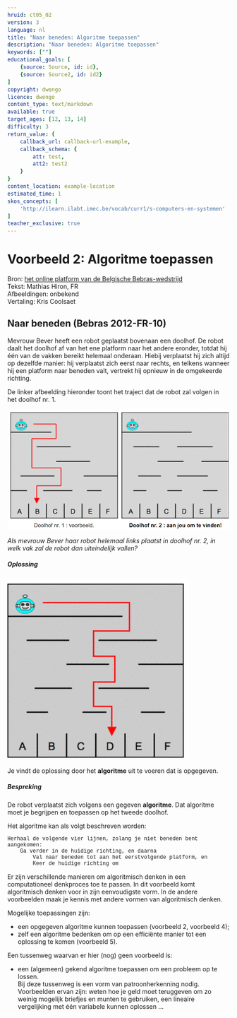 ```yaml
---
hruid: ct05_02
version: 3
language: nl
title: "Naar beneden: Algoritme toepassen"
description: "Naar beneden: Algoritme toepassen"
keywords: [""]
educational_goals: [
    {source: Source, id: id}, 
    {source: Source2, id: id2}
]
copyright: dwengo
licence: dwengo
content_type: text/markdown
available: true
target_ages: [12, 13, 14]
difficulty: 3
return_value: {
    callback_url: callback-url-example,
    callback_schema: {
        att: test,
        att2: test2
    }
}
content_location: example-location
estimated_time: 1
skos_concepts: [
    'http://ilearn.ilabt.imec.be/vocab/curr1/s-computers-en-systemen'
]
teacher_exclusive: true
---
```

# Voorbeeld 2:  Algoritme toepassen
Bron: [het online platform van de Belgische Bebras-wedstrijd](https://bebras.ugent.be/)<br>
Tekst: Mathias Hiron, FR<br>
Afbeeldingen: onbekend<br>
Vertaling: Kris Coolsaet 

## Naar beneden (Bebras 2012-FR-10)
Mevrouw Bever heeft een robot geplaatst bovenaan een doolhof. De robot daalt het doolhof af van het ene platform naar het andere eronder, totdat hij één van de vakken bereikt helemaal onderaan. Hiebij verplaatst hij zich altijd op dezelfde manier: hij verplaatst zich eerst naar rechts, en telkens wanneer hij een platform naar beneden valt, vertrekt hij opnieuw in de omgekeerde richting.

De linker afbeelding hieronder toont het traject dat de robot zal volgen in het doolhof nr. 1.

![Naar beneden](embed/bebrasalgoritme.png "Bebras algoritme")

*Als mevrouw Bever haar robot helemaal links plaatst in doolhof nr. 2, in welk vak zal de robot dan uiteindelijk vallen?*

##### Oplossing

![Naar beneden](embed/bebrasalgoritmeoplossing.png "Bebras Naar beneden oplossing")

Je vindt de oplossing door het **algoritme** uit te voeren dat is opgegeven.

##### Bespreking

De robot verplaatst zich volgens een gegeven **algoritme**. Dat algoritme moet je begrijpen en toepassen op het tweede doolhof. 

Het algoritme kan als volgt beschreven worden: 

<div class="alert alert-box alert-secondary"><p style="  font-family: 'Courier New', monospace; font-size:12px;">
Herhaal de volgende vier lijnen, zolang je niet beneden bent aangekomen:<br>
&nbsp;&nbsp;&nbsp;&nbsp;Ga verder in de huidige richting, en daarna<br>
&nbsp;&nbsp;&nbsp;&nbsp;&nbsp;&nbsp;&nbsp;&nbsp;Val naar beneden tot aan het eerstvolgende platform, en<br>
&nbsp;&nbsp;&nbsp;&nbsp;&nbsp;&nbsp;&nbsp;&nbsp;Keer de huidige richting om
</p>
</div>

Er zijn verschillende manieren om algoritmisch denken in een computationeel denkproces toe te passen. In dit voorbeeld komt algoritmisch denken voor in zijn eenvoudigste vorm. In de andere voorbeelden maak je kennis met andere vormen van algoritmisch denken.

Mogelijke toepassingen zijn:
- een opgegeven algoritme kunnen toepassen (voorbeeld 2, voorbeeld 4);
- zelf een algoritme bedenken om op een efficiënte manier tot een oplossing te komen (voorbeeld 5).

Een tussenweg waarvan er hier (nog) geen voorbeeld is:  
- een (algemeen) gekend algoritme toepassen om een probleem op te lossen.<br>
Bij deze tussenweg is een vorm van patroonherkenning nodig. Voorbeelden ervan zijn: weten hoe je geld moet teruggeven om zo weinig mogelijk briefjes en munten te gebruiken, een lineaire
vergelijking met één variabele kunnen oplossen ...
